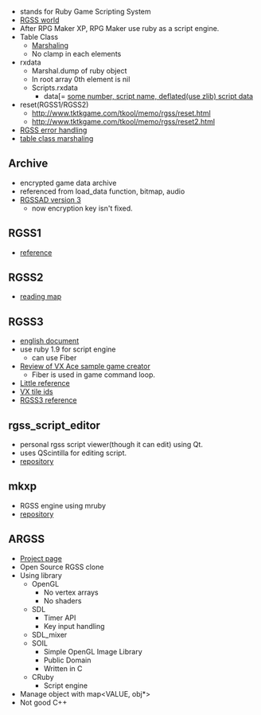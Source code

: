 * stands for Ruby Game Scripting System
* [RGSS world](http://jp.rubyist.net/magazine/?0005-RGSS)
* After RPG Maker XP, RPG Maker use ruby as a script engine.
* Table Class
  * [Marshaling](http://d.hatena.ne.jp/mirichi/20091201/p2)
  * No clamp in each elements
* rxdata
  * Marshal.dump of ruby object
  * In root array 0th element is nil
  * Scripts.rxdata
    * <nowiki>data[= [some number, script name, deflated(use zlib) script data](index])</nowiki>
* reset(RGSS1/RGSS2)
  * http://www.tktkgame.com/tkool/memo/rgss/reset.html
  * http://www.tktkgame.com/tkool/memo/rgss/reset2.html
* [RGSS error handling](http://www5f.biglobe.ne.jp/~delusion/tech/text_004.html)
* [table class marshaling](http://d.hatena.ne.jp/mirichi/20090501/p4)

## Archive
* encrypted game data archive
* referenced from load_data function, bitmap, audio
* [RGSSAD version 3](http://forum.xentax.com/viewtopic.php?p=77000#p77000)
  * now encryption key isn't fixed.

## RGSS1
* [reference](http://k-du.de/rgss/)

## RGSS2
* [reading map](http://d.hatena.ne.jp/mirichi/20120419/p1)

## RGSS3
* [english document](http://fixato.org/rpgmaker/Manual/RPGVXAce/rgss/)
* use ruby 1.9 for script engine
  * can use Fiber
* [Review of VX Ace sample game creator](http://d.hatena.ne.jp/ktakaki/20111201/p1)
  * Fiber is used in game command loop.
* [Little reference](http://matome.naver.jp/odai/2133557964248369701)
* [VX tile ids](http://www.tktkgame.com/tkool/memo/vx/tile_id.html)
* [RGSS3 reference](http://ja.scribd.com/doc/95067279/RPG-Maker-VX-Ace-Help-RGSS3-Reference-Manual)

## rgss_script_editor
* personal rgss script viewer(though it can edit) using Qt.
* uses QScintilla for editing script.
* [repository](https://github.com/take-cheeze/rgss_script_editor)

## mkxp
* RGSS engine using mruby
* [repository](https://github.com/Ancurio/mkxp)

## ARGSS
* [Project page](http://sourceforge.net/projects/argss/)
* Open Source RGSS clone
* Using library
  * OpenGL
    * No vertex arrays
    * No shaders
  * SDL
    * Timer API
    * Key input handling
  * SDL_mixer
  * SOIL
    * Simple OpenGL Image Library
    * Public Domain
    * Written in C
  * CRuby
    * Script engine
* Manage object with map<VALUE, obj*>
* Not good C++